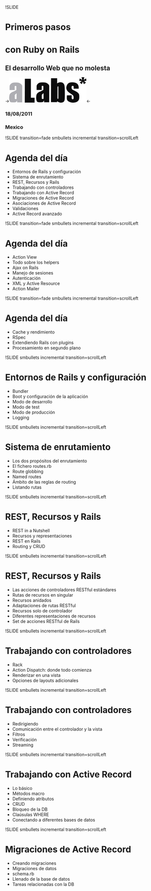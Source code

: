 !SLIDE 
# Primeros pasos
# con Ruby on Rails
## El desarrollo Web que no molesta
->![logo-alabs](logo.png)<-
### 18/08/2011
### Mexico

!SLIDE transition=fade smbullets incremental transition=scrollLeft
# Agenda del día
* Entornos de Rails y configuración
* Sistema de enrutamiento
* REST, Recursos y Rails
* Trabajando con controladores
* Trabajando con Active Record
* Migraciones de Active Record
* Asociaciones de Active Record
* Validaciones
* Active Record avanzado

!SLIDE transition=fade smbullets incremental transition=scrollLeft
# Agenda del día
* Action View
* Todo sobre los helpers
* Ajax on Rails
* Manejo de sesiones
* Autenticación
* XML y Active Resource
* Action Mailer

!SLIDE transition=fade smbullets incremental transition=scrollLeft
# Agenda del día
* Cache y rendimiento
* RSpec
* Extendiendo Rails con plugins
* Procesamiento en segundo plano

!SLIDE smbullets incremental transition=scrollLeft
# Entornos de Rails y configuración
* Bundler
* Boot y configuración de la aplicación
* Modo de desarrollo
* Modo de test
* Modo de producción
* Logging

!SLIDE smbullets incremental transition=scrollLeft
# Sistema de enrutamiento
* Los dos propósitos del enrutamiento
* El fichero routes.rb
* Route globbing
* Named routes
* Ámbito de las reglas de routing
* Listando rutas

!SLIDE smbullets incremental transition=scrollLeft
# REST, Recursos y Rails
* REST in a Nutshell
* Recursos y representaciones
* REST en Rails
* Routing y CRUD

!SLIDE smbullets incremental transition=scrollLeft
# REST, Recursos y Rails
* Las acciones de controladores RESTful estándares
* Rutas de recursos en singular
* Recursos anidados
* Adaptaciones de rutas RESTful
* Recursos solo de controlador
* Diferentes representaciones de recursos
* Set de acciones RESTful de Rails

!SLIDE smbullets incremental transition=scrollLeft
# Trabajando con controladores
* Rack
* Action Dispatch: donde todo comienza
* Renderizar en una vista
* Opciones de layouts adicionales

!SLIDE smbullets incremental transition=scrollLeft
# Trabajando con controladores
* Redirigiendo
* Comunicación entre el controlador y la vista
* Filtros
* Verificación
* Streaming

!SLIDE smbullets incremental transition=scrollLeft
# Trabajando con Active Record
* Lo básico
* Métodos macro
* Definiendo atributos
* CRUD
* Bloqueo de la DB
* Claúsulas WHERE
* Conectando a diferentes bases de datos

!SLIDE smbullets incremental transition=scrollLeft
# Migraciones de Active Record
* Creando migraciones
* Migraciones de datos
* schema.rb
* Llenado de la base de datos
* Tareas relacionadas con la DB
